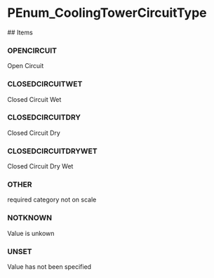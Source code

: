 # PEnum_CoolingTowerCircuitType

<!-- end of definition -->## Items

### OPENCIRCUIT
Open Circuit

### CLOSEDCIRCUITWET
Closed Circuit Wet

### CLOSEDCIRCUITDRY
Closed Circuit Dry

### CLOSEDCIRCUITDRYWET
Closed Circuit Dry Wet

### OTHER
required category not on scale

### NOTKNOWN
Value is unkown

### UNSET
Value has not been specified
